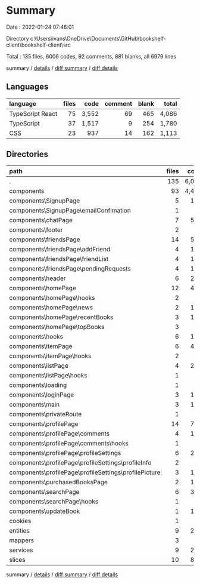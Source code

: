 # Summary

Date : 2022-01-24 07:46:01

Directory c:\Users\ivans\OneDrive\Documents\GitHub\bookshelf-client\bookshelf-client\src

Total : 135 files,  6006 codes, 92 comments, 881 blanks, all 6979 lines

summary / [details](details.md) / [diff summary](diff.md) / [diff details](diff-details.md)

## Languages
| language | files | code | comment | blank | total |
| :--- | ---: | ---: | ---: | ---: | ---: |
| TypeScript React | 75 | 3,552 | 69 | 465 | 4,086 |
| TypeScript | 37 | 1,517 | 9 | 254 | 1,780 |
| CSS | 23 | 937 | 14 | 162 | 1,113 |

## Directories
| path | files | code | comment | blank | total |
| :--- | ---: | ---: | ---: | ---: | ---: |
| . | 135 | 6,006 | 92 | 881 | 6,979 |
| components | 93 | 4,413 | 66 | 610 | 5,089 |
| components\SignupPage | 5 | 162 | 0 | 32 | 194 |
| components\SignupPage\emailConfimation | 1 | 22 | 0 | 3 | 25 |
| components\chatPage | 7 | 577 | 2 | 81 | 660 |
| components\footer | 2 | 20 | 0 | 2 | 22 |
| components\friendsPage | 14 | 523 | 8 | 68 | 599 |
| components\friendsPage\addFriend | 4 | 171 | 2 | 18 | 191 |
| components\friendsPage\friendList | 4 | 146 | 2 | 20 | 168 |
| components\friendsPage\pendingRequests | 4 | 181 | 4 | 26 | 211 |
| components\header | 6 | 211 | 0 | 31 | 242 |
| components\homePage | 12 | 459 | 18 | 75 | 552 |
| components\homePage\hooks | 2 | 89 | 0 | 24 | 113 |
| components\homePage\news | 2 | 124 | 0 | 8 | 132 |
| components\homePage\recentBooks | 3 | 113 | 0 | 19 | 132 |
| components\homePage\topBooks | 3 | 57 | 8 | 10 | 75 |
| components\hooks | 6 | 104 | 1 | 21 | 126 |
| components\itemPage | 6 | 453 | 1 | 64 | 518 |
| components\itemPage\hooks | 2 | 91 | 1 | 19 | 111 |
| components\listPage | 4 | 257 | 20 | 27 | 304 |
| components\listPage\hooks | 1 | 42 | 3 | 7 | 52 |
| components\loading | 1 | 9 | 0 | 2 | 11 |
| components\loginPage | 3 | 122 | 0 | 20 | 142 |
| components\main | 3 | 182 | 0 | 12 | 194 |
| components\privateRoute | 1 | 11 | 0 | 6 | 17 |
| components\profilePage | 14 | 773 | 1 | 103 | 877 |
| components\profilePage\comments | 4 | 179 | 0 | 28 | 207 |
| components\profilePage\comments\hooks | 1 | 48 | 0 | 10 | 58 |
| components\profilePage\profileSettings | 6 | 261 | 0 | 41 | 302 |
| components\profilePage\profileSettings\profileInfo | 2 | 90 | 0 | 13 | 103 |
| components\profilePage\profileSettings\profilePicture | 3 | 157 | 0 | 24 | 181 |
| components\purchasedBooksPage | 2 | 112 | 3 | 15 | 130 |
| components\searchPage | 6 | 307 | 12 | 42 | 361 |
| components\searchPage\hooks | 1 | 70 | 1 | 12 | 83 |
| components\updateBook | 1 | 131 | 0 | 9 | 140 |
| cookies | 1 | 32 | 0 | 2 | 34 |
| entities | 9 | 202 | 0 | 17 | 219 |
| mappers | 3 | 88 | 0 | 20 | 108 |
| services | 9 | 261 | 4 | 70 | 335 |
| slices | 10 | 870 | 0 | 127 | 997 |

summary / [details](details.md) / [diff summary](diff.md) / [diff details](diff-details.md)